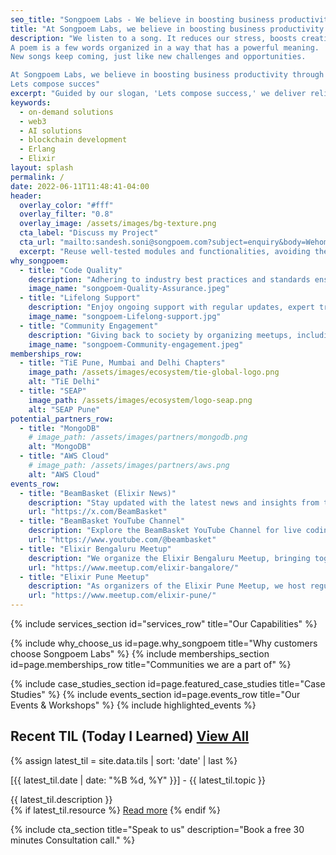```yaml
---
seo_title: "Songpoem Labs - We believe in boosting business productivity through the art of programming."
title: "At Songpoem Labs, we believe in boosting business productivity through the art of programming."
description: "We listen to a song. It reduces our stress, boosts creativity, and improves focus. We enjoy it.
A poem is a few words organized in a way that has a powerful meaning.
New songs keep coming, just like new challenges and opportunities.

At Songpoem Labs, we believe in boosting business productivity through the art of programming.
Lets compose succes"
excerpt: "Guided by our slogan, 'Lets compose success,' we deliver reliable solutions tailored to our clients' needs. We focus on quality and practicality, aiming to meet and often exceed expectations. #letscomposesuccess"
keywords:
  - on-demand solutions
  - web3
  - AI solutions
  - blockchain development
  - Erlang
  - Elixir
layout: splash
permalink: /
date: 2022-06-11T11:48:41-04:00
header:
  overlay_color: "#fff"
  overlay_filter: "0.8"
  overlay_image: /assets/images/bg-texture.png
  cta_label: "Discuss my Project"
  cta_url: "mailto:sandesh.soni@songpoem.com?subject=enquiry&body=Wehomepage"
  excerpt: "Reuse well-tested modules and functionalities, avoiding the need to build from scratch."
why_songpoem:
  - title: "Code Quality"
    description: "Adhering to industry best practices and standards ensures your projects are built on a foundation of clean, efficient, and scalable code."
    image_name: "songpoem-Quality-Assurance.jpeg"
  - title: "Lifelong Support"
    description: "Enjoy ongoing support with regular updates, expert troubleshooting, and personalized consultations."
    image_name: "songpoem-Lifelong-support.jpg"
  - title: "Community Engagement"
    description: "Giving back to society by organizing meetups, including Elixir Pune Meetup and Elixir Bengaluru Meetup."
    image_name: "songpoem-Community-engagement.jpeg"
memberships_row:
  - title: "TiE Pune, Mumbai and Delhi Chapters"
    image_path: /assets/images/ecosystem/tie-global-logo.png
    alt: "TiE Delhi"
  - title: "SEAP"
    image_path: /assets/images/ecosystem/logo-seap.png
    alt: "SEAP Pune"
potential_partners_row:
  - title: "MongoDB"
    # image_path: /assets/images/partners/mongodb.png
    alt: "MongoDB"
  - title: "AWS Cloud"
    # image_path: /assets/images/partners/aws.png
    alt: "AWS Cloud"
events_row:
  - title: "BeamBasket (Elixir News)"
    description: "Stay updated with the latest news and insights from the Elixir community through BeamBasket on Twitter. Follow us for regular updates, industry news, and expert opinions on everything Elixir."
    url: "https://x.com/BeamBasket"
  - title: "BeamBasket YouTube Channel"
    description: "Explore the BeamBasket YouTube Channel for live coding workshops, guest speaker sessions, and in-depth tutorials on Elixir. Our channel features experts from around the world sharing their knowledge and skills."
    url: "https://www.youtube.com/@beambasket"
  - title: "Elixir Bengaluru Meetup"
    description: "We organize the Elixir Bengaluru Meetup, bringing together local Elixir enthusiasts for discussions, events, and collaborative projects."
    url: "https://www.meetup.com/elixir-bangalore/"
  - title: "Elixir Pune Meetup"
    description: "As organizers of the Elixir Pune Meetup, we host regular meetups, share experiences."
    url: "https://www.meetup.com/elixir-pune/"
---
```


{% include services_section id="services_row" title="Our Capabilities" %}


{% include why_choose_us id=page.why_songpoem title="Why customers choose Songpoem Labs" %}
{% include memberships_section id=page.memberships_row title="Communities we are a part of" %}
<!-- {% include memberships_section id=page.potential_partners_row title="Potential Partners" %} -->
{% include case_studies_section id=page.featured_case_studies title="Case Studies" %}
{% include events_section id=page.events_row title="Our Events & Workshops" %}
{% include highlighted_events %}

 <h2 class="text-2xl font-bold mb-4">Recent TIL (Today I Learned)
  <a href="{{ '/tils/' | relative_url }}" class="btn ml-2">View All</a>
 </h2>
  {% assign latest_til = site.data.tils | sort: 'date' | last %}
  <div class="til-entry p-4 bg-white shadow-md rounded-lg mb-8">
    <p class="til-topic text-2xl font-bold text-primary-color mt-2">
    [{{ latest_til.date | date: "%B %d, %Y" }}] - {{ latest_til.topic }}</p>
    <div class="til-description text-base text-gray-600 mt-2">{{ latest_til.description }}</div>
    {% if latest_til.resource %}
    <a href="{{ latest_til.resource }}" class="til-resource text-blue-600 hover:underline mt-2">Read more</a>
    {% endif %}
  </div>

{% include cta_section title="Speak to us" description="Book a free 30 minutes Consultation call." %}


